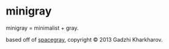 # minigray

minigray = minimalist + gray.

based off of [spacegray][1], copyright © 2013 Gadzhi Kharkharov.

[1]: https://github.com/kkga/spacegray
